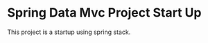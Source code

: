 Spring Data Mvc Project Start Up
===================

This project is a startup using spring stack.
